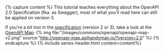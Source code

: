 {% capture content %}
This tutorial teaches everything about the OpenAPI 2.0 Specification (fka. as Swagger), most of what you'll read here can still be applied on version 3.

If you're a bit lost in the <a href="https://github.com/OAI/OpenAPI-Specification/blob/master/versions/2.0.md">specification</a> (version 2 or 3), take a look at the <a href="http://openapi-map.apihandyman.io/?version=2.0)">OpenAPI Map</a>:
{% img file:"/images/commons/openapi/openapi-map-v2.png" source:"http://openapi-map.apihandyman.io/?version=2.0" %}
{% endcapture %}
{% include series-header.html content=content%}